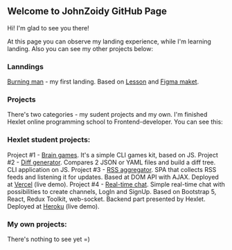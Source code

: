 ## Welcome to JohnZoidy GitHub Page

Hi! I'm glad to see you there!

At this page you can observe my landing experience, while I'm learning landing. Also you can see my other projects below:

### Lanndings

[Burning man](/) - my first landing. Based on [Lesson](https://www.youtube.com/watch?v=357_BAchn4w) and [Figma maket](https://www.figma.com/file/qBe5OeAHs9Y7oQjX1j4CgH/Burning-Man?node-id=0%3A1).


### Projects

There's two categories - my sudent projects and my own. I'm finished Hexlet online programming school to Frontend-developer. You can see this:

### Hexlet student projects:

Project #1 - [Brain games](https://github.com/JohnZoidy/frontend-project-lvl1). It's a simple CLI games kit, based on JS.
Project #2 - [Diff generator](https://github.com/JohnZoidy/frontend-project-lvl2). Compares 2 JSON or YAML files and build a diff tree. CLI application on JS.
Project #3 - [RSS aggregator](https://github.com/JohnZoidy/frontend-project-lvl3). SPA that collects RSS feeds and listening it for updates. Based at DOM API with AJAX. Deployed at [Vercel](https://frontend-project-lvl3-nine-beta.vercel.app/) (live demo).
Project #4 - [Real-time chat](https://github.com/JohnZoidy/frontend-project-lvl4). Simple real-time chat with possibilities to create channels, LogIn and SignUp. Based on Bootstrap 5, React, Redux Toolkit, web-socket. Backend part presented by Hexlet. Deployed at [Heroku](https://serene-gorge-12014.herokuapp.com/) (live demo).

### My own projects:

There's nothing to see yet =)